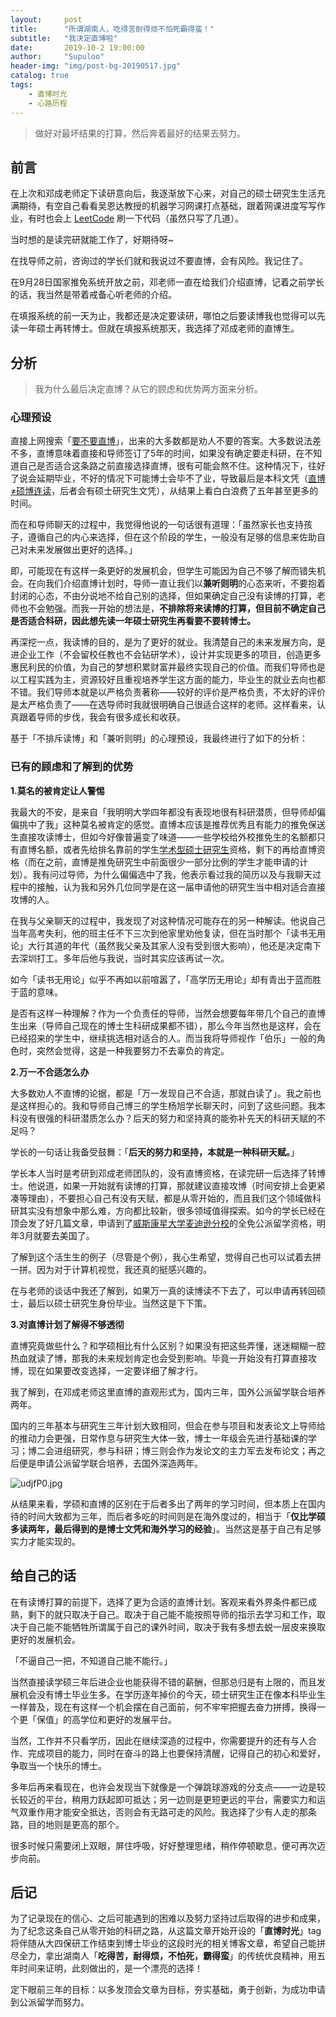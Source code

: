 ```yaml
---
layout:     post
title:      "所谓湖南人，吃得苦耐得烦不怕死霸得蛮！"
subtitle:   "我决定直博啦"
date:       2019-10-2 19:00:00
author:     "Supuloo"
header-img: "img/post-bg-20190517.jpg"
catalog: true
tags:
    - 直博时光
    - 心路历程
---
```


> 做好对最坏结果的打算，然后奔着最好的结果去努力。



## 前言

在上次和邓成老师定下读研意向后，我逐渐放下心来，对自己的硕士研究生生活充满期待，有空自己看看吴恩达教授的机器学习网课打点基础，跟着网课进度写写作业，有时也会上 [LeetCode](https://leetcode-cn.com/) 刷一下代码（虽然只写了几道）。

当时想的是读完研就能工作了，好期待呀~

在找导师之前，咨询过的学长们就和我说过不要直博，会有风险。我记住了。

在9月28日国家推免系统开放之前，邓老师一直在给我们介绍直博，记着之前学长的话，我当然是带着戒备心听老师的介绍。

在填报系统的前一天为止，我都还是决定要读研，哪怕之后要读博我也觉得可以先读一年硕士再转博士。但就在填报系统那天，我选择了邓成老师的直博生。

## 分析

> 我为什么最后决定直博？从它的顾虑和优势两方面来分析。

### 心理预设

直接上网搜索「[要不要直博](https://www.zhihu.com/search?type=content&q=%E8%A6%81%E4%B8%8D%E8%A6%81%E7%9B%B4%E5%8D%9A)」，出来的大多数都是劝人不要的答案。大多数说法差不多，直博意味着直接和导师签订了5年的时间，如果没有确定要走科研，在不知道自己是否适合这条路之前直接选择直博，很有可能会熬不住。这种情况下，往好了说会延期毕业，不好的情况下可能博士会毕不了业，导致最后是本科文凭（[直博≠硕博连读](https://baijiahao.baidu.com/s?id=1613639427100716896&wfr=spider&for=pc)，后者会有硕士研究生文凭），从结果上看白白浪费了五年甚至更多的时间。

而在和导师聊天的过程中，我觉得他说的一句话很有道理：「虽然家长也支持孩子，遵循自己的内心来选择，但在这个阶段的学生，一般没有足够的信息来佐助自己对未来发展做出更好的选择。」

即，可能现在有这样一条更好的发展机会，但学生可能因为自己不够了解而错失机会。在向我们介绍直博计划时，导师一直让我们以**兼听则明**的心态来听，不要抱着封闭的心态，不由分说地不给自己别的选择，但如果确定自己没有读博的打算，老师也不会勉强。而我一开始的想法是，**不排除将来读博的打算，但目前不确定自己是否适合科研，因此想先读一年硕士研究生再看要不要转博士。**

再深挖一点，我读博的目的，是为了更好的就业。我清楚自己的未来发展方向，是进企业工作（不会留校任教也不会钻研学术），设计并实现更多的项目，创造更多惠民利民的价值，为自己的梦想积累财富并最终实现自己的价值。而我们导师也是以工程实践为主，资源较好且重视培养学生这方面的能力，毕业生的就业去向也都不错。我们导师本就是以严格负责著称——较好的评价是严格负责，不太好的评价是太严格负责了——在选导师时我就很明确自己很适合这样的老师。这样看来，认真跟着导师的步伐，我会有很多成长和收获。

基于「不排斥读博」和「兼听则明」的心理预设，我最终进行了如下的分析：

### 已有的顾虑和了解到的优势

**1.莫名的被肯定让人警惕**

我最大的不安，是来自「我明明大学四年都没有表现地很有科研潜质，但导师却偏偏挑中了我」这种莫名被肯定的感觉。直博本应该是推荐优秀且有能力的推免保送生直接攻读博士，但如今好像普遍变了味道——一些学校给外校推免生的名额都只有直博名额，或者先给排名靠前的学生[学术型硕士研究生](https://baike.baidu.com/item/%E5%AD%A6%E6%9C%AF%E5%9E%8B%E7%A1%95%E5%A3%AB/4791075?fr=aladdin)资格，剩下的再给直博资格（而在之前，直博是推免研究生中前面很少一部分比例的学生才能申请的计划）。我有问过导师，为什么偏偏选中了我，他表示看过我的简历以及与我聊天过程中的接触，认为我和另外几位同学是在这一届申请他的研究生当中相对适合直接攻博的人。

在我与父亲聊天的过程中，我发现了对这种情况可能存在的另一种解读。他说自己当年高考失利，他的班主任不下三次到他家里劝他复读，但在当时那个「读书无用论」大行其道的年代（虽然我父亲及其家人没有受到很大影响），他还是决定南下去深圳打工。多年后他与我说，当时其实应该再试一次。

如今「读书无用论」似乎不再如以前喧嚣了，「高学历无用论」却有青出于蓝而胜于蓝的意味。

是否有这样一种理解？作为一个负责任的导师，当然会想要每年带几个自己的直博生出来（导师自己现在的博士生科研成果都不错），那么今年当然也是这样，会在已经招来的学生中，继续挑选相对适合的人。而当我将导师视作「伯乐」一般的角色时，突然会觉得，这是一种我要努力不去辜负的肯定。

**2.万一不合适怎么办**

大多数劝人不直博的论据，都是「万一发现自己不合适，那就白读了」。我之前也是这样担心的。我和导师自己博三的学生杨旭学长聊天时，问到了这些问题。我本科没有很强的科研潜质怎么办？后天的努力和坚持真的能弥补先天的科研天赋的不足吗？

学长的一句话让我备受鼓舞：「**后天的努力和坚持，本就是一种科研天赋。**」

学长本人当时是考研到邓成老师团队的，没有直博资格，在读完研一后选择了转博士。他说道，如果一开始就有读博的打算，那就建议直接攻博（时间安排上会更紧凑等理由），不要担心自己有没有天赋，都是从零开始的，而且我们这个领域做科研其实没有想象中那么难，方向都比较新，很多领域值得探索。如今的学长已经在顶会发了好几篇文章，申请到了[威斯康星大学麦迪逊分校](https://baike.baidu.com/item/%E5%A8%81%E6%96%AF%E5%BA%B7%E6%98%9F%E5%A4%A7%E5%AD%A6%E9%BA%A6%E8%BF%AA%E9%80%8A%E5%88%86%E6%A0%A1/4722052?fr=aladdin#4)的全免公派留学资格，明年3月就要去美国了。

了解到这个活生生的例子（尽管是个例），我心生希望，觉得自己也可以试着去拼一拼。因为对于计算机视觉，我还真的挺感兴趣的。

在与老师的谈话中我还了解到，如果万一真的读博读不下去了，可以申请再转回硕士，最后以硕士研究生身份毕业。当然这是下下策。

**3.对直博计划了解得不够透彻**

直博究竟做些什么？和学硕相比有什么区别？如果没有把这些弄懂，迷迷糊糊一腔热血就读了博，那我的未来规划肯定也会受到影响。毕竟一开始没有打算直接攻博，现在如果要改变选择，一定要详细了解才行。

我了解到，在邓成老师这里直博的直观形式为，国内三年，国外公派留学联合培养两年。

国内的三年基本与研究生三年计划大致相同，但会在参与项目和发表论文上导师给的推动力会更强，日常作息与研究生大体一致，博士一年级会先进行基础课的学习；博二会进组研究，参与科研；博三则会作为发论文的主力军去发布论文；再之后便是申请公派留学联合培养，去国外深造两年。

![udjfP0.jpg](https://s2.ax1x.com/2019/10/02/udjfP0.jpg)

从结果来看，学硕和直博的区别在于后者多出了两年的学习时间，但本质上在国内待的时间大致都为三年，而后者多吃的时间则是在海外度过的，相当于「**仅比学硕多读两年，最后得到的是博士文凭和海外学习的经验**」。当然这是基于自己有足够实力才能实现的。

## 给自己的话

在有读博打算的前提下，选择了更为合适的直博计划。客观来看外界条件都已成熟，剩下的就只取决于自己。取决于自己能不能按照导师的指示去学习和工作，取决于自己能不能牺牲所谓属于自己的课外时间，取决于我有多想去蜕一层皮来换取更好的发展机会。

「不逼自己一把，不知道自己能不能行。」

当然直接读学硕三年后进企业也能获得不错的薪酬，但那总归是有上限的，而且发展机会没有博士毕业生多。在学历逐年掉价的今天，硕士研究生正在像本科毕业生一样普及，现在有这样一个机会摆在自己面前，何不牢牢把握去奋力拼搏，换得一个更「保值」的高学位和更好的发展平台。

当然，工作并不只看学历，因此在继续深造的过程中，你需要提升的还有与人合作、完成项目的能力，同时在奋斗的路上也要保持清醒，记得自己的初心和爱好，争取当一个快乐的博士。

多年后再来看现在，也许会发现当下就像是一个弹跳球游戏的分支点——一边是较长较近的平台，稍用力跃起即可抵达；另一边则是更短更远的平台，需要实力和运气双重作用才能安全抵达，否则会有无路可走的风险。我选择了少有人走的那条路，目的地则是更高的那个。

很多时候只需要闭上双眼，屏住呼吸，好好整理思绪，稍作停顿歇息，便可再次迈步向前。

## 后记

为了记录现在的信心、之后可能遇到的困难以及努力坚持过后取得的进步和成果，为了纪念这条自己从零开始的科研之路，从这篇文章开始开设的「**直博时光**」tag将伴随从大四保研工作结束到博士毕业的这段时光的相关博客文章，希望自己能拼尽全力，拿出湖南人「**吃得苦，耐得烦，不怕死，霸得蛮**」的传统优良精神，用五年时间来证明，此刻做出的，是一个漂亮的选择！

定下眼前三年的目标：以多发顶会文章为目标，夯实基础，勇于创新，为成功申请到公派留学而努力。